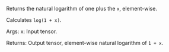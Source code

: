 Returns the natural logarithm of one plus the `x`, element-wise.

Calculates `log(1 + x)`.

Args:
    x: Input tensor.

Returns:
    Output tensor, element-wise natural logarithm of `1 + x`.
